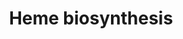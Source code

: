 ---
annotations:
- id: PW:0000218
  parent: regulatory pathway
  type: Pathway Ontology
  value: heme biosynthetic pathway
authors:
- Kdahlquist
- MaintBot
- Mills42
- Christine Chichester
- Egonw
- Mkutmon
- Eweitz
description: 'The enzymatic process that produces heme is properly called porphyrin
  synthesis, as all the intermediates are tetrapyrroles that are chemically classified
  are porphyrins. The process is highly conserved across biology. In humans, this
  pathway serves almost exclusively to form heme. In other species, it also produces
  similar substances such as cobalamin (vitamin B12).  The pathway is initiated by
  the synthesis of D-Aminolevulinic acid (dALA or δALA) from the amino acid glycine
  and succinyl-CoA from the citric acid cycle (Krebs cycle). The rate-limiting enzyme
  responsible for this reaction, ALA synthase, is strictly regulated by intracellular
  iron levels and heme concentration. A low-iron level, e.g., in iron deficiency,
  leads to decreased porphyrin synthesis, which prevents accumulation of the toxic
  intermediates. This mechanism is of therapeutic importance: infusion of heme arginate
  or hematin can abort attacks of porphyria in patients with an inborn error of metabolism
  of this process, by reducing transcription of ALA synthase.  The organs mainly involved
  in heme synthesis are the liver and the bone marrow, although every cell requires
  heme to function properly. Heme is seen as an intermediate molecule in catabolism
  of haemoglobin in the process of bilirubin metabolism.  Source: Wikipedia http://en.wikipedia.org/wiki/Heme'
last-edited: 2021-05-16
organisms:
- Drosophila melanogaster
redirect_from:
- /index.php/Pathway:WP269
- /instance/WP269
revision: null
schema-jsonld:
- '@context': https://schema.org/
  '@id': https://wikipathways.github.io/pathways/WP269.html
  '@type': Dataset
  creator:
    '@type': Organization
    name: WikiPathways
  description: 'The enzymatic process that produces heme is properly called porphyrin
    synthesis, as all the intermediates are tetrapyrroles that are chemically classified
    are porphyrins. The process is highly conserved across biology. In humans, this
    pathway serves almost exclusively to form heme. In other species, it also produces
    similar substances such as cobalamin (vitamin B12).  The pathway is initiated
    by the synthesis of D-Aminolevulinic acid (dALA or δALA) from the amino acid glycine
    and succinyl-CoA from the citric acid cycle (Krebs cycle). The rate-limiting enzyme
    responsible for this reaction, ALA synthase, is strictly regulated by intracellular
    iron levels and heme concentration. A low-iron level, e.g., in iron deficiency,
    leads to decreased porphyrin synthesis, which prevents accumulation of the toxic
    intermediates. This mechanism is of therapeutic importance: infusion of heme arginate
    or hematin can abort attacks of porphyria in patients with an inborn error of
    metabolism of this process, by reducing transcription of ALA synthase.  The organs
    mainly involved in heme synthesis are the liver and the bone marrow, although
    every cell requires heme to function properly. Heme is seen as an intermediate
    molecule in catabolism of haemoglobin in the process of bilirubin metabolism.  Source:
    Wikipedia http://en.wikipedia.org/wiki/Heme'
  keywords:
  - 2 CO2
  - 2 H+
  - 2 H2O
  - 4 CO2
  - 4 NH3
  - ALAS1
  - Alas
  - CG1885
  - CO2
  - CoA
  - Coprox
  - Fe2+
  - H2O
  - H2O2
  - O2
  - Pbgs
  - Ppox
  - Updo
  - coproporphyrinogen III
  - delta-aminolevulinate
  - ferrochelatase
  - glycine
  - hydroxymethylbilane
  - l(3)02640
  - porphobilinogen
  - protoheme
  - protoporphyrin IX
  - protoporphyrinogen IX
  - succinyl-CoA
  - uroporphyrinogen III
  license: CC0
  name: Heme biosynthesis
seo: CreativeWork
title: Heme biosynthesis
wpid: WP269
---